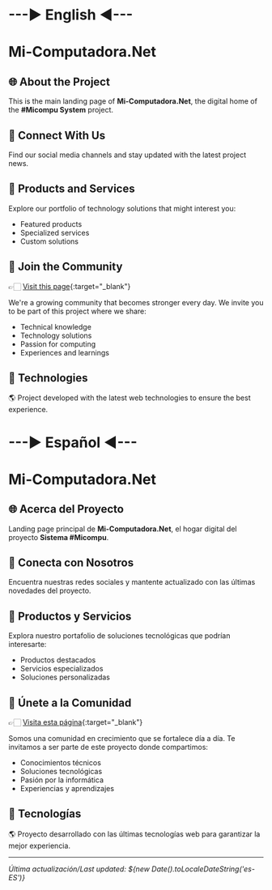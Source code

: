 # ---► English ◄---

# Mi-Computadora.Net

## 🌐 About the Project

This is the main landing page of **Mi-Computadora.Net**, the digital home of the **#Micompu System** project.

## 🔗 Connect With Us

Find our social media channels and stay updated with the latest project news.

## 💼 Products and Services

Explore our portfolio of technology solutions that might interest you:
- Featured products
- Specialized services
- Custom solutions

## 👥 Join the Community

👉🏻 [Visit this page](https://git.mi-computadora.net){:target="_blank"}

We're a growing community that becomes stronger every day. We invite you to be part of this project where we share:

- Technical knowledge
- Technology solutions
- Passion for computing
- Experiences and learnings

## 🚀 Technologies

🌎 Project developed with the latest web technologies to ensure the best experience.

# ---► Español ◄---

# Mi-Computadora.Net

## 🌐 Acerca del Proyecto

Landing page principal de **Mi-Computadora.Net**, el hogar digital del proyecto **Sistema #Micompu**.

## 🔗 Conecta con Nosotros

Encuentra nuestras redes sociales y mantente actualizado con las últimas novedades del proyecto.

## 💼 Productos y Servicios

Explora nuestro portafolio de soluciones tecnológicas que podrían interesarte:
- Productos destacados
- Servicios especializados
- Soluciones personalizadas

## 👥 Únete a la Comunidad

👉🏻 [Visita esta página](https://git.mi-computadora.net){:target="_blank"}

Somos una comunidad en crecimiento que se fortalece día a día. Te invitamos a ser parte de este proyecto donde compartimos:

- Conocimientos técnicos
- Soluciones tecnológicas
- Pasión por la informática
- Experiencias y aprendizajes

## 🚀 Tecnologías

🌎 Proyecto desarrollado con las últimas tecnologías web para garantizar la mejor experiencia.

---

*Última actualización/Last updated: ${new Date().toLocaleDateString('es-ES')}*
